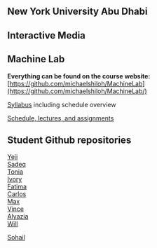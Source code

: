 ## New York University Abu Dhabi
## Interactive Media
## Machine Lab

**Everything can be found on the course website:**   
[https://github.com/michaelshiloh/MachineLab](https://github.com/michaelshiloh/MachineLab/)


[Syllabus](syllabus.md) including schedule overview

[Schedule, lectures, and assignments](scheduleLecturesAndAssignments.md) 

## Student Github repositories

[Yeji](https://github.com/yk1932/machineLab)  
[Sadeq](https://github.com/sadeqalkh/machineLab)  
[Tonia](https://github.com/toniathezhang/machineLab)  
[Ivory](https://github.com/hyl392/machineLab)  
[Fatima](https://github.com/FatimaAlmaazmi/machineLab)  
[Carlos](https://github.com/Carlos-A-Paez-G/MachineLab)  
[Max](https://github.com/neonovi/MachineLab)  
[Vince](https://github.com/vtn238/machineLab)  
[Alyazia](https://github.com/alyaziakr/MachineLab)  
[Will](https://github.com/bassmonkey620/Machine-Lab)  


[Sohail](https://github.com/sohailbb/machineLab)  
